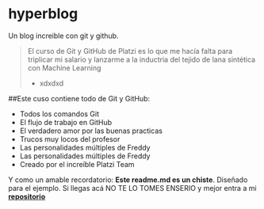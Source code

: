 # hyperblog 
Un blog increible con git y github.
>El curso de Git y GitHub de Platzi es lo que me hacía falta para triplicar mi salario y lanzarme a la inductria del tejido de lana sintética con Machine Learning
> - xdxdxd

##Este cuso contiene todo de Git y GitHub:
* Todos los comandos Git
* El flujo de trabajo en GitHub
* El verdadero amor por las buenas practicas
* Trucos muy locos del profesor 
* Las personalidades múltiples de Freddy
* Las personalidades múltiples de Freddy
* Creado por el increíble Platzi Team

Y como un amable recordatorio: **Este readme.md es un chiste**. Diseñado para el ejemplo. Si llegas acá NO TE LO TOMES ENSERIO y mejor entra a mi [**repositorio**](https://github.com/adrian-coronel/hyperblog)